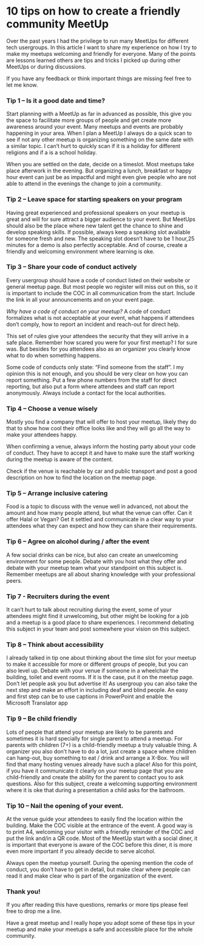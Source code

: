 # 10 tips on how to create a friendly community MeetUp
Over the past years I had the privilege to run many MeetUps for different tech usergroups. In this article I want to share my experience on how I try to make my meetups welcoming and friendly for everyone. Many of the points are lessons learned others are tips and tricks I picked up during other MeetUps or during discussions.

If you have any feedback or think important things are missing feel free to let me know. 

### Tip 1 – Is it a good date and time?
Start planning with a MeetUp as far in advanced as possible, this give you the space to facilitate more groups of people and get create more awareness around your event. Many meetups and events are probably happening in your area. When I plan a MeetUp I always do a quick scan to see if not any other meetup is organizing something on the same date with a similar topic. I can’t hurt to quickly scan if it is a holiday for different religions and if a is a school holiday.	

When you are settled on the date, decide on a timeslot. Most meetups take place afterwork in the evening. But organizing a lunch, breakfast or happy hour event can just be as impactful and might even give people who are not able to attend in the evenings the change to join a community. 

### Tip 2 – Leave space for starting speakers on your program
Having great experienced and professional speakers on your meetup is great and will for sure attract a bigger audience to your event. But MeetUps should also be the place where new talent get the chance to shine and develop speaking skills. If possible, always keep a speaking slot available for someone fresh and new. The speaking slot doesn’t have to be 1 hour,25 minutes for a demo is also perfectly acceptable. And of course, create a friendly and welcoming environment where learning is oke.

### Tip 3 – Share your code of conduct actively
Every usergroup should have a code of conduct listed on their website or general meetup page. But most people wo register will miss out on this, so it is important to include the COC in all communication from the start. Include the link in all your announcements and on your event page.

*Why have a code of conduct on your meetup?*
A code of conduct formalizes what is not acceptable at your event, what happens if attendees don’t comply, how to report an incident and reach-out for direct help. 

This set of rules give your attendees the security that they will arrive in a safe place. Remember how scared you were for your first meetup? I for sure was. But besides for you attendees also as an organizer you clearly know what to do when something happens.

Some code of conducts only state: “Find someone from the staff”. I my opinion this is not enough, and you should be very clear on how you can report something. Put a few phone numbers from the staff for direct reporting, but also put a form where attendees and staff can report anonymously. Always include a contact for the local authorities.

### Tip 4 – Choose a venue wisely
Mostly you find a company that will offer to host your meetup, likely they do that to show how cool their office looks like and they will go all the way to make your attendees happy. 

When confirming a venue, always inform the hosting party about your code of conduct. They have to accept it and have to make sure the staff working during the meetup is aware of the content. 

Check if the venue is reachable by car and public transport and post a good description on how to find the location on the meetup page.

### Tip 5 – Arrange inclusive catering
Food is a topic to discuss with the venue well in advanced, not about the amount and how many people attend, but what the venue can offer. Can it offer Halal or Vegan? Get it settled and communicate in a clear way to your attendees what they can expect and how they can share their requirements.

### Tip 6 – Agree on alcohol during / after the event
A few social drinks can be nice, but also can create an unwelcoming environment for some people. Debate with you host what they offer and debate with your meetup team what your standpoint on this subject is. Remember meetups are all about sharing knowledge with your professional peers.

### Tip 7 - Recruiters during the event
It can’t hurt to talk about recruiting during the event, some of your attendees might find it unwelcoming, but other might be looking for a job and a meetup is a good place to share experiences. I recommend debating this subject in your team and post somewhere your vision on this subject. 

### Tip 8 – Think about accessibility 
I already talked in tip one about thinking about the time slot for your meetup to make it accessible for more or different groups of people, but you can also level up. 
Debate with your venue if someone in a wheelchair the building, toilet and event rooms. If it is the case, put it on the meetup page. Don’t let people ask you but advertise it!
As usergroup you can also take the next step and make an effort in including deaf and blind people. An easy and first step can be to use captions in PowerPoint and enable the Microsoft Translator app  

### Tip 9 – Be child friendly
Lots of people that attend your meetup are likely to be parents and sometimes it is hard specially for single parent to attend a meetup. For parents with children (7+) is a child-friendly meetup a truly valuable thing. A organizer you also don’t have to do a lot, just create a space where children can hang-out, buy something to eat / drink and arrange a X-Box. You will find that many hosting venues already have such a place! Also for this point, if you have it communicate it clearly on your meetup page that you are child-friendly and create the ability for the parent to contact you to ask questions. Also for this subject, create a welcoming supporting environment where it is oke that during a presentation a child asks for the bathroom.

### Tip 10 – Nail the opening of your event.
At the venue guide your attendees to easily find the location within the building. Make the COC visible at the entrance of the event. A good way is to print A4, welcoming your visitor with a friendly reminder of the COC and put the link and/in a QR code. Most of the MeetUp start with a social diner, it is important that everyone is aware of the COC before this diner, it is more even more important if you already decide to serve alcohol.

Always open the meetup yourself. During the opening mention the code of conduct, you don’t have to get in detail, but make clear where people can read it and make clear who is part of the organization of the event. 

### Thank you!
If you after reading this have questions, remarks or more tips please feel free to drop me a line.

Have a great meetup and I really hope you adopt some of these tips in your meetup and make your meetups a safe and accessible place for the whole community.
